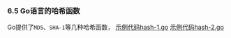 ### 6.5 Go语言的哈希函数
Go提供了`MD5`、`SHA-1`等几种哈希函数，
[示例代码hash-1.go](https://github.com/Lynn--/TheGoProgrammingLanguage/blob/master/code/ChapterSix/hash-1.go)
[示例代码hash-2.go](https://github.com/Lynn--/TheGoProgrammingLanguage/blob/master/code/ChapterSix/hash-2.go)